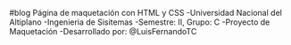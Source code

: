 #blog
Página de maquetación con HTML y CSS
-Universidad Nacional del Altiplano
-Ingenieria de Sisitemas
-Semestre: II,  Grupo: C
-Proyecto de Maquetación
-Desarrollado por: @LuisFernandoTC
